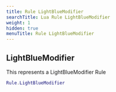 ```yaml
---
title: Rule LightBlueModifier
searchTitle: Lua Rule LightBlueModifier
weight: 1
hidden: true
menuTitle: Rule LightBlueModifier
---
```

## LightBlueModifier

This represents a LightBlueModifier Rule
```lua
Rule.LightBlueModifier
```
